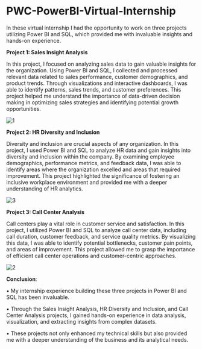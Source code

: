 # PWC-PowerBI-Virtual-Internship

In these virtual internship I had the opportunity to work on three projects utilizing Power BI and SQL, which provided me with invaluable insights and hands-on experience.


**Project 1: Sales Insight Analysis**

In this project, I focused on analyzing sales data to gain valuable insights for the organization. Using Power BI and SQL, I collected and processed relevant data related to sales performance, customer demographics, and product trends. Through visualizations and interactive dashboards, I was able to identify patterns, sales trends, and customer preferences. This project helped me understand the importance of data-driven decision making in optimizing sales strategies and identifying potential growth opportunities.

![1](https://github.com/Piyush-0629/PWC-PowerBI-Internship/assets/89908938/cffb7a65-0e05-475e-98a5-27841eae06bd)



**Project 2: HR Diversity and Inclusion**

Diversity and inclusion are crucial aspects of any organization. In this project, I used Power BI and SQL to analyze HR data and gain insights into diversity and inclusion within the company. By examining employee demographics, performance metrics, and feedback data, I was able to identify areas where the organization excelled and areas that required improvement. This project highlighted the significance of fostering an inclusive workplace environment and provided me with a deeper understanding of HR analytics.

![3](https://github.com/Piyush-0629/PWC-PowerBI-Internship/assets/89908938/ca293594-1b49-48ad-bf5d-75ae883643e6)



**Project 3: Call Center Analysis**

Call centers play a vital role in customer service and satisfaction. In this project, I utilized Power BI and SQL to analyze call center data, including call duration, customer feedback, and service quality metrics. By visualizing this data, I was able to identify potential bottlenecks, customer pain points, and areas of improvement. This project allowed me to grasp the importance of efficient call center operations and customer-centric approaches.

![2](https://github.com/Piyush-0629/PWC-PowerBI-Internship/assets/89908938/78106b7b-0dbd-4aad-9ec6-9d155c70c968)





**Conclusion**:

• My internship experience building these three projects in Power BI and SQL has been invaluable. 

• Through the Sales Insight Analysis, HR Diversity and Inclusion, and Call Center Analysis projects, I gained hands-on experience in data analysis, visualization, and extracting insights from complex datasets. 

• These projects not only enhanced my technical skills but also provided me with a deeper understanding of the business and its analytical needs. 
